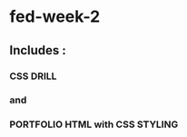 <h1>fed-week-2 </h1>

<h2>Includes :</h2>

<h3>CSS DRILL </h3>

<h3>and</h3>

<h3>PORTFOLIO HTML with CSS STYLING </h3>
